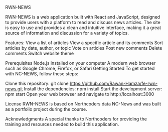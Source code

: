 RWN-NEWS

RWN-NEWS is a web application built with React and JavaScript, designed to provide users with a platform to read and discuss news articles. The site is easy to use and provides a clean and intuitive interface, making it a great source of information and discussion for a variety of topics.

Features:
View a list of articles
View a specific article and its comments
Sort articles by date, author, or topic
Vote on articles
Post new comments
Delete comments
Switch website theme

Prerequisites
Node.js installed on your computer
A modern web browser such as Google Chrome, Firefox, or Safari
Getting Started
To get started with NC-NEWS, follow these steps:

Clone this repository: git clone https://github.com/Rawan-Hamza/fe-rwn-news.git
Install the dependencies: npm install
Start the development server: npm start
Open your web browser and navigate to http://localhost:3000


License
RWN-NEWS is based on Northcoders data NC-News and was built as a portfolio project during the course.

Acknowledgments
A special thanks to Northcoders for providing the training and resources needed to build this application.
